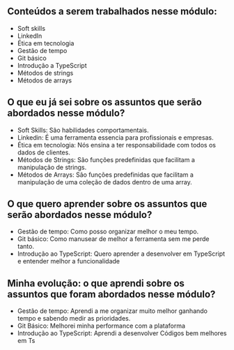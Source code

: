 ## Conteúdos a serem trabalhados nesse módulo:

- Soft skills
- LinkedIn
- Ética em tecnologia
- Gestão de tempo
- Git básico
- Introdução a TypeScript
- Métodos de strings
- Métodos de arrays

## O que eu já sei sobre os assuntos que serão abordados nesse módulo?

- Soft Skills:  São habilidades comportamentais.
- Linkedin: É uma ferramenta essencia para profissionais e empresas.
- Ética em tecnologia: Nós ensina a ter responsabilidade com todos os dados de clientes.
- Métodos de Strings: São funções predefinidas que facilitam a manipulação de strings.
- Métodos de Arrays: São funções predefinidas que facilitam a manipulação de uma coleção de dados dentro de uma array.

## O que quero aprender sobre os assuntos que serão abordados nesse módulo?

- Gestão de tempo: Como posso organizar melhor o meu tempo.
- Git básico: Como manusear de melhor a ferramenta sem me perde tanto.
- Introdução ao TypeScript: Quero aprender a desenvolver em TypeScript e entender melhor a funcionalidade
  
## Minha evolução: o que aprendi sobre os assuntos que foram abordados nesse módulo?

- Gestão de tempo: Aprendi a me organizar muito melhor ganhando tempo e sabendo medir as prioridades.
- Git Básico: Melhorei minha performance com a plataforma
- Introdução ao TypeScript: Aprendi a desenvolver Códigos bem melhores em Ts
